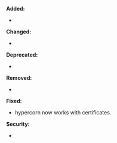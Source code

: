 **Added:**

* <news item>

**Changed:**

* <news item>

**Deprecated:**

* <news item>

**Removed:**

* <news item>

**Fixed:**

* hypercorn now works with certificates.

**Security:**

* <news item>
